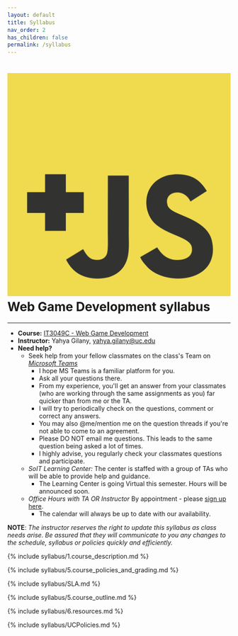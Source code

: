 ```yaml
---
layout: default
title: Syllabus
nav_order: 2
has_children: false
permalink: /syllabus
---
```


# <img src="assets/images/logo.svg" alt="class logo" class="logo"/> Web Game Development syllabus
*** ***

* **Course:** [IT3049C - Web Game Development](#)
* **Instructor:** Yahya Gilany, [yahya.gilany@uc.edu](mailto:yahya.gilany@uc.edu)
* **Need help?**
    * Seek help from your fellow classmates on the class's Team on *[Microsoft Teams](https://teams.microsoft.com/l/channel/19%3a9625b48800f04fca8a1ed30af6f623e8%40thread.tacv2/%25F0%259F%2586%2598Help%2520-%2520Ask%2520your%2520classmates?groupId=de02290e-307d-4719-9cbc-e7d307fd2734&tenantId=f5222e6c-5fc6-48eb-8f03-73db18203b63)*
        * I hope MS Teams is a familiar platform for you.
        * Ask all your questions there. 
        * From my experience, you'll get an answer from your classmates (who are working through the same assignments as you) far quicker than from me or the TA.
        * I will try to periodically check on the questions, comment or correct any answers.
        * You may also @me/mention me on the question threads if you're not able to come to an agreement.
        * Please DO NOT email me questions. This leads to the same question being asked a lot of times.
        * I highly advise, you regularly check your classmates questions and participate.
    * *SoIT Learning Center:* The center is staffed with a group of TAs who will be able to provide help and guidance.
        * The Learning Center is going Virtual this semester. Hours will be announced soon.
    * *Office Hours with TA OR Instructor* By appointment - please [sign up here](https://outlook.office365.com/owa/calendar/OfficeHours@mailuc.onmicrosoft.com/bookings/).
      * The calendar will always be up to date with our availability. 

**NOTE**: *The instructor reserves the right to update this syllabus as class needs arise. Be assured that they will communicate to you any changes to the schedule, syllabus or policies quickly and efficiently.*

{% include syllabus/1.course_description.md %}

{% include syllabus/5.course_policies_and_grading.md %}

{% include syllabus/SLA.md %}

{% include syllabus/5.course_outline.md %}

{% include syllabus/6.resources.md %}

{% include syllabus/UCPolicies.md %}